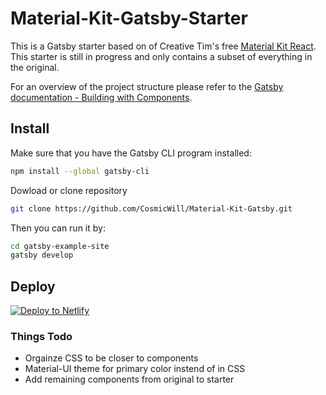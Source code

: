 # Material-Kit-Gatsby-Starter
This is a Gatsby starter based on of Creative Tim's free [Material Kit React](https://www.creative-tim.com/product/material-kit-react).
This starter is still in progress and only contains a subset of everything in the original.

For an overview of the project structure please refer to the [Gatsby documentation - Building with Components](https://www.gatsbyjs.org/docs/building-with-components/).

## Install

Make sure that you have the Gatsby CLI program installed:
```sh
npm install --global gatsby-cli
```
Dowload or clone repository 
```sh
git clone https://github.com/CosmicWill/Material-Kit-Gatsby.git
```

Then you can run it by:
```sh
cd gatsby-example-site
gatsby develop
```

## Deploy

[![Deploy to Netlify](https://www.netlify.com/img/deploy/button.svg)](https://app.netlify.com/start/deploy?repository=https://github.com/CosmicWill/Material-Kit-Gatsby.git)


### Things Todo
- Orgainze CSS to be closer to components
- Material-UI theme for primary color instend of in CSS
- Add remaining components from original to starter
